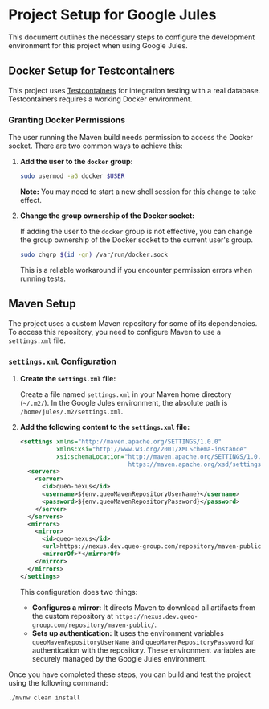 # Project Setup for Google Jules

This document outlines the necessary steps to configure the development environment for this project when using Google Jules.

## Docker Setup for Testcontainers

This project uses [Testcontainers](https://www.testcontainers.org/) for integration testing with a real database. Testcontainers requires a working Docker environment.

### Granting Docker Permissions

The user running the Maven build needs permission to access the Docker socket. There are two common ways to achieve this:

1.  **Add the user to the `docker` group:**

    ```bash
    sudo usermod -aG docker $USER
    ```

    **Note:** You may need to start a new shell session for this change to take effect.

2.  **Change the group ownership of the Docker socket:**

    If adding the user to the `docker` group is not effective, you can change the group ownership of the Docker socket to the current user's group.

    ```bash
    sudo chgrp $(id -gn) /var/run/docker.sock
    ```

    This is a reliable workaround if you encounter permission errors when running tests.

## Maven Setup

The project uses a custom Maven repository for some of its dependencies. To access this repository, you need to configure Maven to use a `settings.xml` file.

### `settings.xml` Configuration

1.  **Create the `settings.xml` file:**

    Create a file named `settings.xml` in your Maven home directory (`~/.m2/`). In the Google Jules environment, the absolute path is `/home/jules/.m2/settings.xml`.

2.  **Add the following content to the `settings.xml` file:**

    ```xml
    <settings xmlns="http://maven.apache.org/SETTINGS/1.0.0"
              xmlns:xsi="http://www.w3.org/2001/XMLSchema-instance"
              xsi:schemaLocation="http://maven.apache.org/SETTINGS/1.0.0
                                  https://maven.apache.org/xsd/settings-1.0.0.xsd">
      <servers>
        <server>
          <id>queo-nexus</id>
          <username>${env.queoMavenRepositoryUserName}</username>
          <password>${env.queoMavenRepositoryPassword}</password>
        </server>
      </servers>
      <mirrors>
        <mirror>
          <id>queo-nexus</id>
          <url>https://nexus.dev.queo-group.com/repository/maven-public/</url>
          <mirrorOf>*</mirrorOf>
        </mirror>
      </mirrors>
    </settings>
    ```

    This configuration does two things:

    *   **Configures a mirror:** It directs Maven to download all artifacts from the custom repository at `https://nexus.dev.queo-group.com/repository/maven-public/`.
    *   **Sets up authentication:** It uses the environment variables `queoMavenRepositoryUserName` and `queoMavenRepositoryPassword` for authentication with the repository. These environment variables are securely managed by the Google Jules environment.

Once you have completed these steps, you can build and test the project using the following command:

```bash
./mvnw clean install
```
